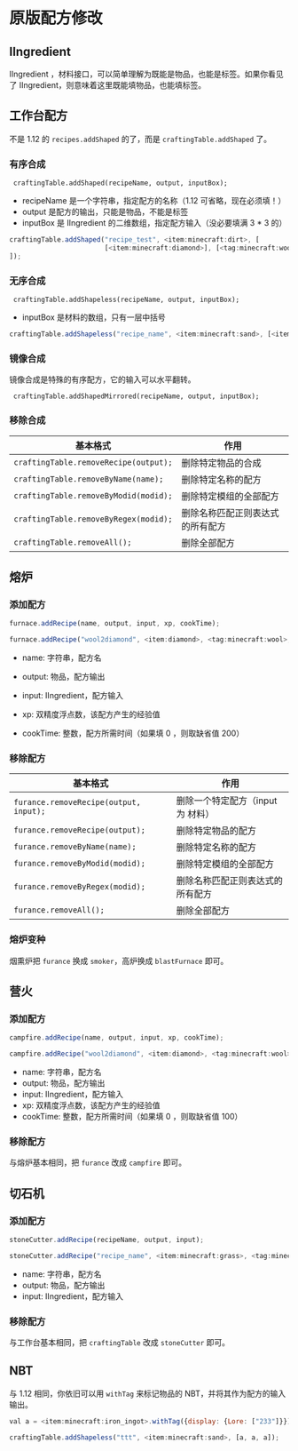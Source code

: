 # 原版配方修改

## IIngredient

IIngredient ，材料接口，可以简单理解为既能是物品，也能是标签。如果你看见了 IIngredient，则意味着这里既能填物品，也能填标签。

## 工作台配方

不是 1.12 的 `recipes.addShaped` 的了，而是 `craftingTable.addShaped` 了。

### 有序合成

` craftingTable.addShaped(recipeName, output, inputBox);`

* recipeName 是一个字符串，指定配方的名称（1.12 可省略，现在必须填！）
* output 是配方的输出，只能是物品，不能是标签
* inputBox 是 IIngredient 的二维数组，指定配方输入（没必要填满 3 * 3 的）

```javascript
craftingTable.addShaped("recipe_test", <item:minecraft:dirt>, [
                        [<item:minecraft:diamond>], [<tag:minecraft:wool>]
]);
```

### 无序合成

` craftingTable.addShapeless(recipeName, output, inputBox);`

* inputBox 是材料的数组，只有一层中括号

```javascript
craftingTable.addShapeless("recipe_name", <item:minecraft:sand>, [<item:minecraft:diamond>, <tag:minecraft:planks>]
```

### 镜像合成

镜像合成是特殊的有序配方，它的输入可以水平翻转。

` craftingTable.addShapedMirrored(recipeName, output, inputBox);`

### 移除合成

| 基本格式                             | 作用                             |
| ------------------------------------ | -------------------------------- |
| `craftingTable.removeRecipe(output);` | 删除特定物品的合成                 |
| `craftingTable.removeByName(name);`   | 删除特定名称的配方               |
| `craftingTable.removeByModid(modid);` | 删除特定模组的全部配方           |
| `craftingTable.removeByRegex(modid);` | 删除名称匹配正则表达式的所有配方 |
| `craftingTable.removeAll();` | 删除全部配方                     |

## 熔炉

### 添加配方

```javascript
furnace.addRecipe(name, output, input, xp, cookTime);

furnace.addRecipe("wool2diamond", <item:diamond>, <tag:minecraft:wool>, 1.0, 0);
```

* name: 字符串，配方名

* output: 物品，配方输出

* input: IIngredient，配方输入

* xp: 双精度浮点数，该配方产生的经验值

* cookTime: 整数，配方所需时间（如果填 0 ，则取缺省值 200）

### 移除配方

| 基本格式                             | 作用                             |
| ------------------------------------ | -------------------------------- |
| `furance.removeRecipe(output, input);` | 删除一个特定配方（input 为 材料）                 |
| `furance.removeRecipe(output);` | 删除特定物品的配方                 |
| `furance.removeByName(name);` | 删除特定名称的配方               |
| `furance.removeByModid(modid);` | 删除特定模组的全部配方           |
| `furance.removeByRegex(modid);` | 删除名称匹配正则表达式的所有配方 |
| `furance.removeAll();`  | 删除全部配方                     |

### 熔炉变种

烟熏炉把 `furance` 换成 `smoker`，高炉换成 `blastFurnace` 即可。

## 营火

### 添加配方

```javascript
campfire.addRecipe(name, output, input, xp, cookTime);

campfire.addRecipe("wool2diamond", <item:diamond>, <tag:minecraft:wool>, 1.0, 0);
```

* name: 字符串，配方名
* output: 物品，配方输出
* input: IIngredient，配方输入
* xp: 双精度浮点数，该配方产生的经验值
* cookTime: 整数，配方所需时间（如果填 0 ，则取缺省值 100）

### 移除配方

与熔炉基本相同，把 `furance` 改成 `campfire` 即可。

## 切石机

### 添加配方

```javascript
stoneCutter.addRecipe(recipeName, output, input);

stoneCutter.addRecipe("recipe_name", <item:minecraft:grass>, <tag:minecraft:wool>);
```

* name: 字符串，配方名
* output: 物品，配方输出
* input: IIngredient，配方输入

### 移除配方

与工作台基本相同，把 `craftingTable` 改成 `stoneCutter` 即可。

## NBT

与 1.12 相同，你依旧可以用 `withTag` 来标记物品的 NBT，并将其作为配方的输入输出。

```javascript
val a = <item:minecraft:iron_ingot>.withTag({display: {Lore: ["233"]}});

craftingTable.addShapeless("ttt", <item:minecraft:sand>, [a, a, a]);
```

